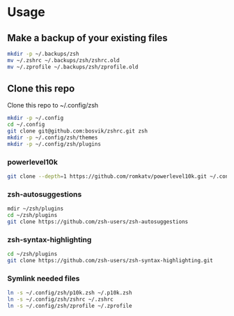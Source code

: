 # Usage

## Make a backup of your existing files
```bash
mkdir -p ~/.backups/zsh
mv ~/.zshrc ~/.backups/zsh/zshrc.old
mv ~/.zprofile ~/.backups/zsh/zprofile.old
```

## Clone this repo
Clone this repo to ~/.config/zsh
```bash
mkdir -p ~/.config
cd ~/.config
git clone git@github.com:bosvik/zshrc.git zsh
mkdir -p ~/.config/zsh/themes
mkdir -p ~/.config/zsh/plugins
```
### powerlevel10k

```bash
git clone --depth=1 https://github.com/romkatv/powerlevel10k.git ~/.config/zsh/themes/powerlevel10
```
### zsh-autosuggestions
```bash
mdir ~/zsh/plugins
cd ~/zsh/plugins
git clone https://github.com/zsh-users/zsh-autosuggestions
```
### zsh-syntax-highlighting
```bash
cd ~/zsh/plugins
git clone https://github.com/zsh-users/zsh-syntax-highlighting.git
```
### Symlink needed files
```bash
ln -s ~/.config/zsh/p10k.zsh ~/.p10k.zsh
ln -s ~/.config/zsh/zshrc ~/.zshrc
ln -s ~/.config/zsh/zprofile ~/.zprofile
```